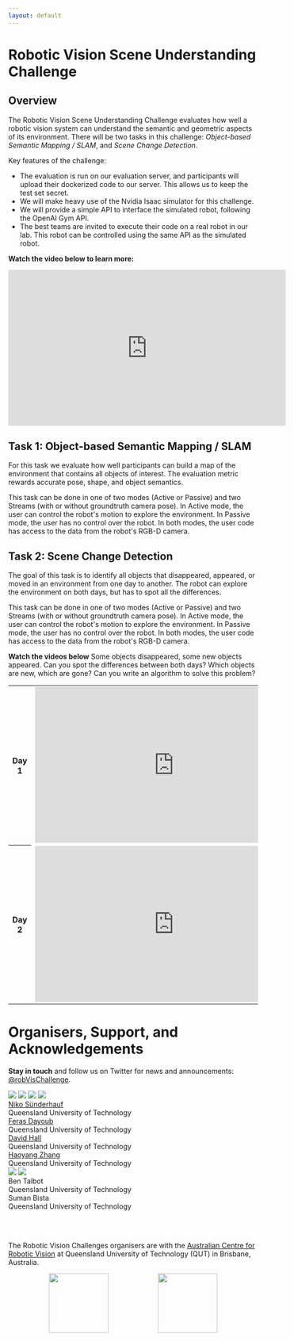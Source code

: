 ```yaml
---
layout: default
---
```

<script src="https://cdnjs.cloudflare.com/ajax/libs/mathjax/2.7.0/MathJax.js?config=TeX-AMS-MML_HTMLorMML" type="text/javascript"></script>


# Robotic Vision Scene Understanding Challenge

## Overview
The Robotic Vision Scene Understanding Challenge evaluates how well a robotic vision system can understand the semantic and geometric aspects of its environment.
There will be two tasks in this challenge: *Object-based Semantic Mapping / SLAM*, and *Scene Change Detection*.
<!-- **We are working towards presenting this new challenge in November 2018 during our [workshop](iros2019) at IROS.** -->

Key features of the challenge:
 * The evaluation is run on our evaluation server, and participants will upload their dockerized code to our server. This allows us to keep the test set secret.
 * We will make heavy use of the Nvidia Isaac simulator for this challenge.
 * We will provide a simple API to interface the simulated robot, following the OpenAI Gym API.
 * The best teams are invited to execute their code on a real robot in our lab. This robot can be controlled using the same API as the simulated robot.



**Watch the video below to learn more:**
<center>
<iframe width="560" height="315" src="https://www.youtube.com/embed/jQPkV29KFvI" frameborder="0" allow="accelerometer; autoplay; encrypted-media; gyroscope; picture-in-picture" allowfullscreen></iframe>
</center>


## Task 1: Object-based Semantic Mapping / SLAM

For this task we evaluate how well participants can build a map of the environment that contains all objects of interest. The evaluation metric rewards accurate pose, shape, and object semantics.

This task can be done in one of two modes (Active or Passive) and two Streams (with or without groundtruth camera pose). In Active mode, the user can control the robot's motion to explore the environment. In Passive mode, the user has no control over the robot. In both modes, the user code has access to the data from the robot's RGB-D camera.


## Task 2: Scene Change Detection
The goal of this task is to identify all objects that disappeared, appeared, or moved in an environment from one day to another. The robot can explore the environment on both days, but has to spot all the differences.

This task can be done in one of two modes (Active or Passive) and two Streams (with or without groundtruth camera pose). In Active mode, the user can control the robot's motion to explore the environment. In Passive mode, the user has no control over the robot. In both modes, the user code has access to the data from the robot's RGB-D camera.

**Watch the videos below** Some objects disappeared, some new objects appeared. Can you spot the differences between both days? Which objects are new, which are gone? Can you write an algorithm to solve this problem?
<table><tr><th>Day 1</th><td><iframe width="560" height="315" src="https://www.youtube.com/embed/68zADNn9zLY" frameborder="0" allow="accelerometer; autoplay; encrypted-media; gyroscope; picture-in-picture" allowfullscreen></iframe> </td></tr>
<tr><th>Day 2</th><td> <iframe width="560" height="315" src="https://www.youtube.com/embed/K4udDOlLKTA" frameborder="0" allow="accelerometer; autoplay; encrypted-media; gyroscope; picture-in-picture" allowfullscreen></iframe> </td></tr></table>



# Organisers, Support, and Acknowledgements



**Stay in touch** and follow us on Twitter for news and announcements: [@robVisChallenge](https://twitter.com/robVisChallenge).

<div class="portrait_row">
<img class="col fith portrait" src="assets/img/niko.jpg"/>  
<img class="col fith portrait" src="assets/img/feras.jpg"/>
<img class="col fith portrait" src="assets/img/david.jpg"/>
<img class="col fith portrait" src="assets/img/haoyang.jpg"/>
</div>
<div class="col fith caption">
      <a href="http://www.nikosuenderhauf.info">Niko Sünderhauf</a><br>Queensland University of Technology
</div>
<div class="col fith caption">
      <a href="http://www.ferasdayoub.com">Feras Dayoub</a> <br>Queensland University of Technology
</div>
<div class="col fith caption">
      <a href="https://sites.google.com/view/davidhallcv/home">David Hall</a> <br>Queensland University of Technology
</div>
<div class="col fith caption">
      <a href="https://staff.qut.edu.au/staff/haoyang.zhang.acrv">Haoyang Zhang</a> <br>Queensland University of Technology
</div>

<div class="portrait_row">
<img class="col fith portrait" src="assets/img/ben.jpg"/>
<img class="col fith portrait" src="assets/img/suman.jpg"/>
</div>
<div class="col fith caption">
      Ben Talbot <br>Queensland University of Technology
</div>
<div class="col fith caption">
      Suman Bista <br>Queensland University of Technology
</div>


<br><br>

The Robotic Vision Challenges organisers are with the [Australian Centre for Robotic Vision](http://www.roboticvision.org) at Queensland University of Technology (QUT) in Brisbane, Australia.

<div style="display:flex; justify-content:center;">
<a href="http://www.roboticvision.org"><img style="height:120px;" src="assets/img/acrv.png"></a>
<img  style="margin-left:100px;height:120px;" src="assets/img/qut-logo.png">
<!-- <img style="margin-left:100px; height:100px" src="assets/img/google-logo.png"> -->
</div>
